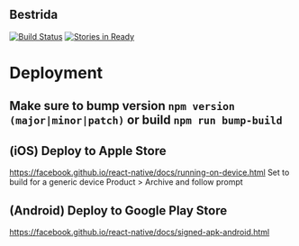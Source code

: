 ## Bestrida

[![Build Status](https://travis-ci.org/jrzimmerman/bestrida-rn.svg?branch=master)](https://travis-ci.org/jrzimmerman/bestrida-rn)
[![Stories in Ready](https://badge.waffle.io/jrzimmerman/bestrida-rn.png?label=ready&title=Ready)](http://waffle.io/jrzimmerman/bestrida-rn)

# Deployment

## Make sure to bump version `npm version (major|minor|patch)` or build `npm run bump-build`

## (iOS) Deploy to Apple Store
https://facebook.github.io/react-native/docs/running-on-device.html
Set to build for a generic device
Product > Archive and follow prompt

## (Android) Deploy to Google Play Store
https://facebook.github.io/react-native/docs/signed-apk-android.html
